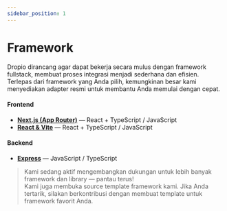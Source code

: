 ```yaml
---
sidebar_position: 1
---
```


# Framework

Dropio dirancang agar dapat bekerja secara mulus dengan framework fullstack, membuat proses integrasi menjadi sederhana dan efisien.  
Terlepas dari framework yang Anda pilih, kemungkinan besar kami menyediakan adapter resmi untuk membantu Anda memulai dengan cepat.

#### Frontend

- **[Next.js (App Router)](/docs/getting-started/frameworks/nextjs-app-router)** — React + TypeScript / JavaScript  
- **[React & Vite](#)** — React + TypeScript / JavaScript

#### Backend

- **[Express](/docs/getting-started/frameworks/express)** — JavaScript / TypeScript

> Kami sedang aktif mengembangkan dukungan untuk lebih banyak framework dan library — pantau terus!  
Kami juga membuka source template framework kami. Jika Anda tertarik, silakan berkontribusi dengan membuat template untuk framework favorit Anda.
